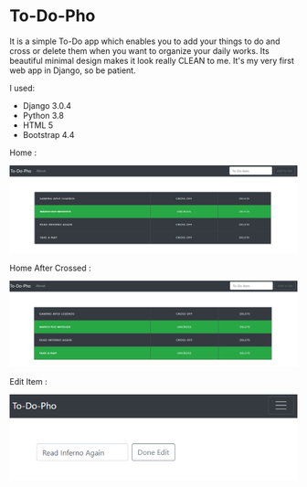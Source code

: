 # To-Do-Pho
It is a simple To-Do app which enables you to add your things to do and cross or delete them when you want to organize your daily works.
Its beautiful minimal design makes it look really CLEAN to me.
It's my very first web app in Django, so be patient.

I used:
* Django 3.0.4
* Python 3.8
* HTML 5
* Bootstrap 4.4

Home :

![alt text](https://github.com/n1az/To-Do-Pho/blob/master/static/images/home.PNG)

Home After Crossed :

![alt text](https://github.com/n1az/To-Do-Pho/blob/master/static/images/homeC.PNG)

Edit Item :

![alt text](https://github.com/n1az/To-Do-Pho/blob/master/static/images/edit.PNG)
